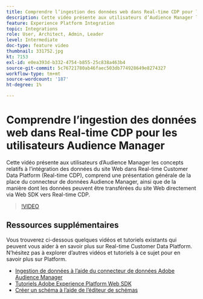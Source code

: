 ```yaml
---
title: Comprendre l’ingestion des données web dans Real-time CDP pour les utilisateurs Audience Manager
description: Cette vidéo présente aux utilisateurs d’Audience Manager les concepts relatifs à l’intégration des données du site Web dans Real-time Customer Data Platform (Real-time CDP), comprend une présentation générale de la place du connecteur de données Audience Manager, ainsi que de la manière dont les données peuvent être transférées du site Web directement via Web SDK vers Real-time CDP.
feature: Experience Platform Integration
topic: Integrations
role: User, Architect, Admin, Leader
level: Intermediate
doc-type: feature video
thumbnail: 331752.jpg
kt: 7153
exl-id: e0ea393d-b332-4754-b855-25c838a463b4
source-git-commit: 5c76721780ab46faec503db774928649e8274327
workflow-type: tm+mt
source-wordcount: '187'
ht-degree: 1%

---
```


# Comprendre l’ingestion des données web dans Real-time CDP pour les utilisateurs Audience Manager

Cette vidéo présente aux utilisateurs d’Audience Manager les concepts relatifs à l’intégration des données du site Web dans Real-time Customer Data Platform (Real-time CDP), comprend une présentation générale de la place du connecteur de données Audience Manager, ainsi que de la manière dont les données peuvent être transférées du site Web directement via Web SDK vers Real-time CDP.

>[!VIDEO](https://video.tv.adobe.com/v/346978/?quality=12&learn=on&captions=fre_fr)

## Ressources supplémentaires

Vous trouverez ci-dessous quelques vidéos et tutoriels existants qui peuvent vous aider à en savoir plus sur Real-time Customer Data Platform. N’hésitez pas à explorer d’autres vidéos et tutoriels à ce sujet pour en savoir plus sur Platform.

* [Ingestion de données à l’aide du connecteur de données Adobe Audience Manager](https://experienceleague.adobe.com/docs/platform-learn/tutorials/sources/ingest-data-from-aam.html?lang=fr#sources)
* [Tutoriels Adobe Experience Platform Web SDK](https://experienceleague.adobe.com/docs/web-sdk-learn/tutorials/overview.html?lang=fr)
* [Créer un schéma à l’aide de l’éditeur de schémas](https://experienceleague.adobe.com/docs/experience-platform/xdm/tutorials/create-schema-ui.html?lang=fr#getting-started)
